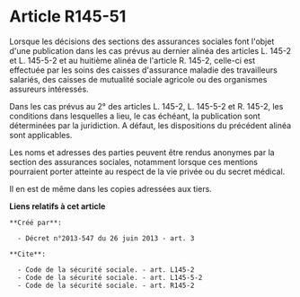 # Article R145-51

Lorsque les décisions des sections des assurances sociales font l'objet d'une publication dans les cas prévus au dernier
alinéa des articles L. 145-2 et L. 145-5-2 et au huitième alinéa de l'article R. 145-2, celle-ci est effectuée par les soins
des caisses d'assurance maladie des travailleurs salariés, des caisses de mutualité sociale agricole ou des organismes
assureurs intéressés. 

Dans les cas prévus au 2° des articles L. 145-2, L. 145-5-2 et R. 145-2, les conditions dans lesquelles a lieu, le cas
échéant, la publication sont déterminées par la juridiction. A défaut, les dispositions du précédent alinéa sont
applicables. 

Les noms et adresses des parties peuvent être rendus anonymes par la section des assurances sociales, notamment lorsque ces
mentions pourraient porter atteinte au respect de la vie privée ou du secret médical. 

Il en est de même dans les copies adressées aux tiers.

**Liens relatifs à cet article**

	**Créé par**:

	  - Décret n°2013-547 du 26 juin 2013 - art. 3

	**Cite**:

	  - Code de la sécurité sociale. - art. L145-2
	  - Code de la sécurité sociale. - art. L145-5-2
	  - Code de la sécurité sociale. - art. R145-2
